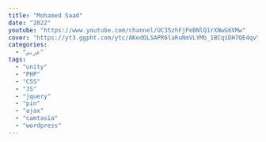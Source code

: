 ```yaml
---
title: "Mohamed Saad"
date: "2022"
youtube: "https://www.youtube.com/channel/UC35zhFjPeBNlQ1rXNwG6VMw"
cover: "https://yt3.ggpht.com/ytc/AKedOLSAPR6laRuNmVLYMb_1BCqiDH7QE4qvYVwkBxwmJw=s48-c-k-c0x00ffffff-no-rj"
categories:
  - "عربي"
tags:
  - "unity"
  - "PHP"
  - "CSS"
  - "JS"
  - "jquery"
  - "pin"
  - "ajax"
  - "camtasia"
  - "wordpress"
---
```

